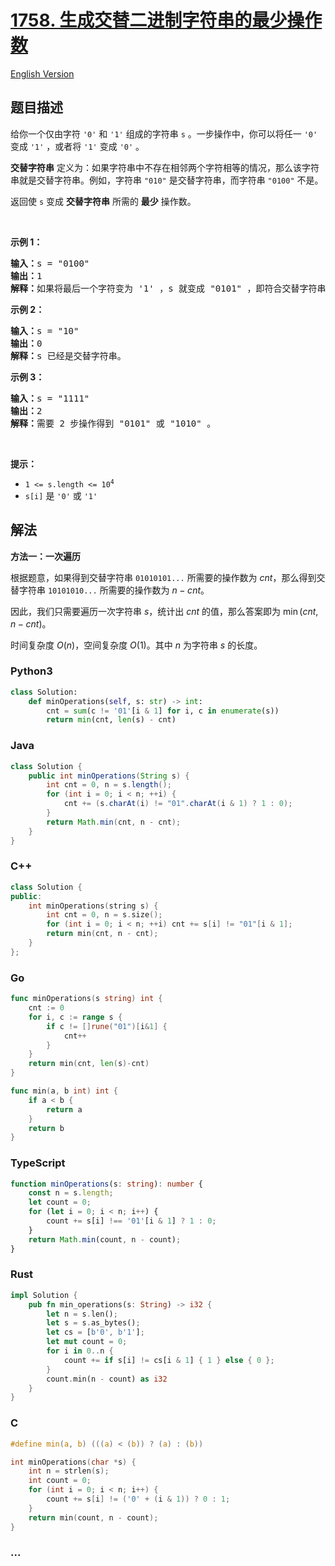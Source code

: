 # [1758. 生成交替二进制字符串的最少操作数](https://leetcode.cn/problems/minimum-changes-to-make-alternating-binary-string)

[English Version](/solution/1700-1799/1758.Minimum%20Changes%20To%20Make%20Alternating%20Binary%20String/README_EN.md)

## 题目描述

<!-- 这里写题目描述 -->

<p>给你一个仅由字符 <code>'0'</code> 和 <code>'1'</code> 组成的字符串 <code>s</code> 。一步操作中，你可以将任一 <code>'0'</code> 变成 <code>'1'</code> ，或者将 <code>'1'</code> 变成 <code>'0'</code> 。</p>

<p><strong>交替字符串</strong> 定义为：如果字符串中不存在相邻两个字符相等的情况，那么该字符串就是交替字符串。例如，字符串 <code>"010"</code> 是交替字符串，而字符串 <code>"0100"</code> 不是。</p>

<p>返回使 <code>s</code> 变成 <strong>交替字符串</strong> 所需的 <strong>最少</strong> 操作数。</p>

<p> </p>

<p><strong>示例 1：</strong></p>

<pre><strong>输入：</strong>s = "0100"
<strong>输出：</strong>1
<strong>解释：</strong>如果将最后一个字符变为 '1' ，s 就变成 "0101" ，即符合交替字符串定义。
</pre>

<p><strong>示例 2：</strong></p>

<pre><strong>输入：</strong>s = "10"
<strong>输出：</strong>0
<strong>解释：</strong>s 已经是交替字符串。
</pre>

<p><strong>示例 3：</strong></p>

<pre><strong>输入：</strong>s = "1111"
<strong>输出：</strong>2
<strong>解释：</strong>需要 2 步操作得到 "0101" 或 "1010" 。
</pre>

<p> </p>

<p><strong>提示：</strong></p>

<ul>
	<li><code>1 &lt;= s.length &lt;= 10<sup>4</sup></code></li>
	<li><code>s[i]</code> 是 <code>'0'</code> 或 <code>'1'</code></li>
</ul>

## 解法

<!-- 这里可写通用的实现逻辑 -->

**方法一：一次遍历**

根据题意，如果得到交替字符串 `01010101...` 所需要的操作数为 $cnt$，那么得到交替字符串 `10101010...` 所需要的操作数为 $n - cnt$。

因此，我们只需要遍历一次字符串 $s$，统计出 $cnt$ 的值，那么答案即为 $\min(cnt, n - cnt)$。

时间复杂度 $O(n)$，空间复杂度 $O(1)$。其中 $n$ 为字符串 $s$ 的长度。

<!-- tabs:start -->

### **Python3**

<!-- 这里可写当前语言的特殊实现逻辑 -->

```python
class Solution:
    def minOperations(self, s: str) -> int:
        cnt = sum(c != '01'[i & 1] for i, c in enumerate(s))
        return min(cnt, len(s) - cnt)
```

### **Java**

<!-- 这里可写当前语言的特殊实现逻辑 -->

```java
class Solution {
    public int minOperations(String s) {
        int cnt = 0, n = s.length();
        for (int i = 0; i < n; ++i) {
            cnt += (s.charAt(i) != "01".charAt(i & 1) ? 1 : 0);
        }
        return Math.min(cnt, n - cnt);
    }
}
```

### **C++**

```cpp
class Solution {
public:
    int minOperations(string s) {
        int cnt = 0, n = s.size();
        for (int i = 0; i < n; ++i) cnt += s[i] != "01"[i & 1];
        return min(cnt, n - cnt);
    }
};
```

### **Go**

```go
func minOperations(s string) int {
	cnt := 0
	for i, c := range s {
		if c != []rune("01")[i&1] {
			cnt++
		}
	}
	return min(cnt, len(s)-cnt)
}

func min(a, b int) int {
	if a < b {
		return a
	}
	return b
}
```

### **TypeScript**

```ts
function minOperations(s: string): number {
    const n = s.length;
    let count = 0;
    for (let i = 0; i < n; i++) {
        count += s[i] !== '01'[i & 1] ? 1 : 0;
    }
    return Math.min(count, n - count);
}
```

### **Rust**

```rust
impl Solution {
    pub fn min_operations(s: String) -> i32 {
        let n = s.len();
        let s = s.as_bytes();
        let cs = [b'0', b'1'];
        let mut count = 0;
        for i in 0..n {
            count += if s[i] != cs[i & 1] { 1 } else { 0 };
        }
        count.min(n - count) as i32
    }
}
```

### **C**

```c
#define min(a, b) (((a) < (b)) ? (a) : (b))

int minOperations(char *s) {
    int n = strlen(s);
    int count = 0;
    for (int i = 0; i < n; i++) {
        count += s[i] != ('0' + (i & 1)) ? 0 : 1;
    }
    return min(count, n - count);
}
```

### **...**

```

```

<!-- tabs:end -->
